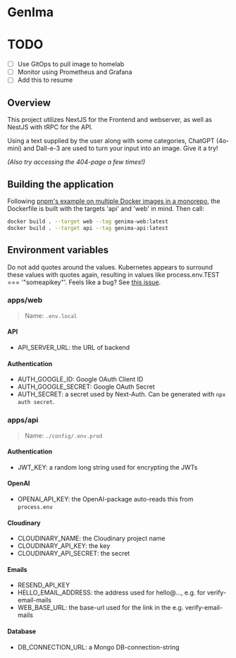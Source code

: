 # GenIma

# TODO
- [ ] Use GitOps to pull image to homelab
- [ ] Monitor using Prometheus and Grafana
- [ ] Add this to resume

## Overview

This project utilizes NextJS for the Frontend and webserver, as well as NestJS with tRPC for the API.

Using a text supplied by the user along with some categories, ChatGPT (4o-mini) and Dall-e-3 are used to turn your input into an image.
Give it a try!

_(Also try accessing the 404-page a few times!)_

## Building the application
Following [pnpm's example on multiple Docker images in a monorepo](https://pnpm.io/docker#example-2-build-multiple-docker-images-in-a-monorepo), the Dockerfile is built with the targets 'api' and 'web' in mind. 
Then call:
```bash
docker build . --target web --tag genima-web:latest
docker build . --target api --tag genima-api:latest
```

## Environment variables
Do not add quotes around the values.
Kubernetes appears to surround these values with quotes again, resulting in values like process.env.TEST === '"someapikey"'.
Feels like a bug? See [this issue](https://github.com/kubernetes-sigs/kustomize/issues/4525#issuecomment-2036991080).

### apps/web
> Name: `.env.local`
#### API
- API_SERVER_URL: the URL of backend
#### Authentication
- AUTH_GOOGLE_ID: Google OAuth Client ID
- AUTH_GOOGLE_SECRET: Google OAuth Secret
- AUTH_SECRET: a secret used by Next-Auth. Can be generated with `npx auth secret`.

### apps/api
> Name: `./config/.env.prod`
#### Authentication
- JWT_KEY: a random long string used for encrypting the JWTs
#### OpenAI
- OPENAI_API_KEY: the OpenAI-package auto-reads this from `process.env`
#### Cloudinary
- CLOUDINARY_NAME: the Cloudinary project name
- CLOUDINARY_API_KEY: the key
- CLOUDINARY_API_SECRET: the secret
#### Emails
- RESEND_API_KEY
- HELLO_EMAIL_ADDRESS: the address used for hello@..., e.g. for verify-email-mails
- WEB_BASE_URL: the base-url used for the link in the e.g. verify-email-mails
#### Database
- DB_CONNECTION_URL: a Mongo DB-connection-string
